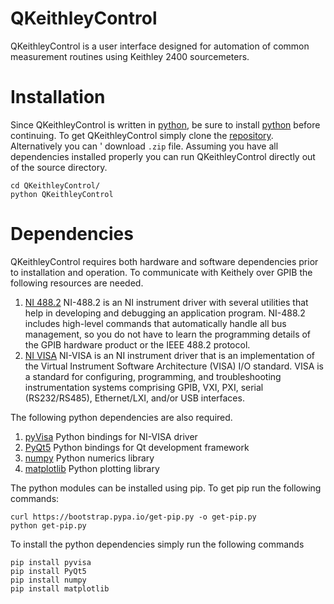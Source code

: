 # QKeithleyControl
QKeithleyControl is a user interface designed for automation of common measurement routines using Keithley 2400 sourcemeters.
 
# Installation

Since QKeithleyControl is written in [python](https://www.python.org/downloads/), be sure to install [python](https://www.python.org/downloads/) before 
continuing. To get QKeithleyControl simply clone the [repository](https://github.com/mwchalmers/QKeithleyControl). Alternatively you can '
download `.zip` file. Assuming you have all dependencies installed properly you can run QKeithleyControl directly out of the source
directory. 

```
cd QKeithleyControl/
python QKeithleyControl
```

# Dependencies

QKeithleyControl requires both hardware and software dependencies prior to installation and operation. To communicate with Keithely over 
GPIB the following resources are needed.

1. [NI 488.2](https://www.ni.com/sv-se/support/downloads/drivers/download.ni-488-2.html#329025) NI-488.2 is an NI instrument driver with several utilities that help in developing and debugging an application program. NI-488.2 includes high-level commands that automatically handle all bus management, so you do not have to learn the programming details of the GPIB hardware product or the IEEE 488.2 protocol.
2. [NI VISA](https://www.ni.com/sv-se/support/downloads/drivers/download.ni-visa.html#329456) NI-VISA is an NI instrument driver that is an implementation of the Virtual Instrument Software Architecture (VISA) I/O standard. VISA is a standard for configuring, programming, and troubleshooting instrumentation systems comprising GPIB, VXI, PXI, serial (RS232/RS485), Ethernet/LXI, and/or USB interfaces.

The following python dependencies are also required.

1. [pyVisa](https://pyvisa.readthedocs.io/en/latest/) Python bindings for NI-VISA driver
2. [PyQt5](https://wiki.python.org/moin/PyQt) Python bindings for Qt development framework
3. [numpy](https://numpy.org/) Python numerics library
4. [matplotlib](https://matplotlib.org/) Python plotting library

The python modules can be installed using pip. To get pip run the following commands:
```
curl https://bootstrap.pypa.io/get-pip.py -o get-pip.py
python get-pip.py
```

To install the python dependencies simply run the following commands
```
pip install pyvisa
pip install PyQt5
pip install numpy
pip install matplotlib
```
